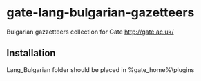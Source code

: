 gate-lang-bulgarian-gazetteers
==============================
Bulgarian gazzetteers collection for Gate http://gate.ac.uk/

Installation
------------
Lang_Bulgarian folder should be placed in %gate_home%\plugins


